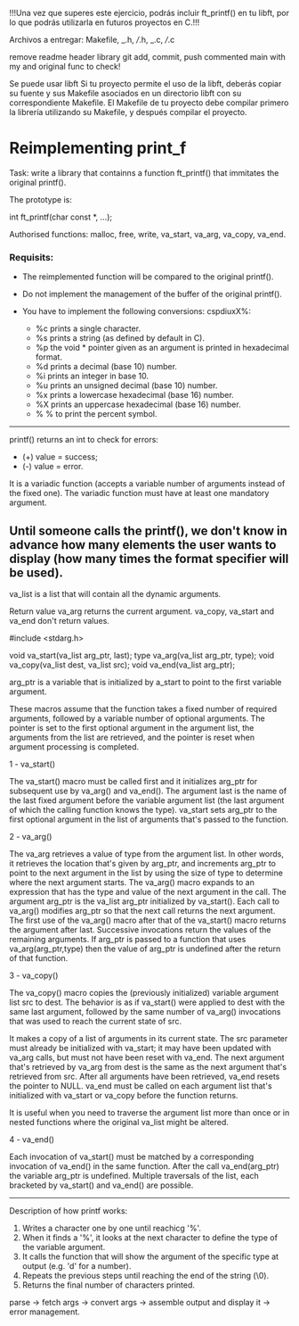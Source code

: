 !!!Una vez que superes este ejercicio, podrás incluir ft_printf() en tu
libft, por lo que podrás utilizarla en futuros proyectos en C.!!!

Archivos a entregar: Makefile, _.h, _/_.h, _.c, _/_.c

remove readme
header
library
git add, commit, push
commented main with my and original func to check!

Se puede usar libft
Si tu proyecto permite el uso de la libft, deberás copiar su fuente y sus Makefile
asociados en un directorio libft con su correspondiente Makefile. El Makefile
de tu proyecto debe compilar primero la librería utilizando su Makefile, y después
compilar el proyecto.

# Reimplementing print_f

Task: write a library that containns a function ft_printf() that immitates the original printf().

The prototype is:

int ft_printf(char const \*, ...);

Authorised functions:
malloc, free, write, va_start, va_arg, va_copy, va_end.

### Requisits:

- The reimplemented function will be compared to the original printf().

- Do not implement the management of the buffer of the original printf().

- You have to implement the following conversions: cspdiuxX%:

  - %c prints a single character.
  - %s prints a string (as defined by default in C).
  - %p the void \* pointer given as an argument is printed in hexadecimal format.
  - %d prints a decimal (base 10) number.
  - %i prints an integer in base 10.
  - %u prints an unsigned decimal (base 10) number.
  - %x prints a lowercase hexadecimal (base 16) number.
  - %X prints an uppercase hexadecimal (base 16) number.
  - % % to print the percent symbol.

---

printf() returns an int to check for errors:

- (+) value = success;
- (-) value = error.

It is a variadic function (accepts a variable number of arguments instead of the fixed one). The variadic function must have at least one mandatory argument.

## Until someone calls the printf(), we don't know in advance how many elements the user wants to display (how many times the format specifier will be used).

va_list is a list that will contain all the dynamic arguments.

Return value
va_arg returns the current argument.
va_copy, va_start and va_end don't return values.

#include <stdarg.h>

void va_start(va_list arg_ptr, last);
type va_arg(va_list arg_ptr, type);
void va_copy(va_list dest, va_list src);
void va_end(va_list arg_ptr);

arg_ptr is a variable that is initialized by a_start to point to the first variable argument.

These macros assume that the function takes a fixed number of required arguments, followed by a variable number of optional arguments.
The pointer is set to the first optional argument in the argument list, the arguments from the list are retrieved, and the pointer is reset when argument processing is completed.

1 - va_start()

The va_start() macro must be called first and it initializes arg_ptr for subsequent use by va_arg() and va_end().
The argument last is the name of the last fixed argument before the variable argument list (the last argument of which the calling function knows the type).
va_start sets arg_ptr to the first optional argument in the list of arguments that's passed to the function.

2 - va_arg()

The va_arg retrieves a value of type from the argument list.
In other words, it retrieves the location that's given by arg_ptr, and increments arg_ptr to point to the next argument in the list by using the size of type to determine where the next argument starts.
The va_arg() macro expands to an expression that has the type and value of the next argument in the call.
The argument arg_ptr is the va_list arg_ptr initialized by va_start().
Each call to va_arg() modifies arg_ptr so that the next call returns the next argument.
The first use of the va_arg() macro after that of the va_start() macro returns the argument after last.
Successive invocations return the values of the remaining arguments.
If arg_ptr is passed to a function that uses va_arg(arg_ptr,type) then the value of arg_ptr is undefined after the return of that function.

3 - va_copy()

The va_copy() macro copies the (previously initialized) variable argument list src to dest.
The behavior is as if va_start() were applied to dest with the same last argument, followed by the same number of va_arg() invocations that was used to reach the current state of src.

It makes a copy of a list of arguments in its current state. The src parameter must already be initialized with va_start; it may have been updated with va_arg calls, but must not have been reset with va_end.
The next argument that's retrieved by va_arg from dest is the same as the next argument that's retrieved from src.
After all arguments have been retrieved, va_end resets the pointer to NULL. va_end must be called on each argument list that's initialized with va_start or va_copy before the function returns.

It is useful when you need to traverse the argument list more than once or in nested functions where the original va_list might be altered.

4 - va_end()

Each invocation of va_start() must be matched by a corresponding invocation of va_end() in the same function.
After the call va_end(arg_ptr) the variable arg_ptr is undefined. Multiple traversals of the list, each bracketed by va_start() and va_end() are possible.

---

Description of how printf works:

1. Writes a character one by one until reachicg '%'.
2. When it finds a '%', it looks at the next character to define the type of the variable argument.
3. It calls the function that will show the argument of the specific type at output (e.g. 'd' for a number).
4. Repeats the previous steps until reaching the end of the string (\0).
5. Returns the final number of characters printed.

parse -> fetch args -> convert args -> assemble output and display it -> error management.

